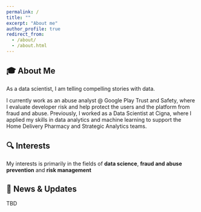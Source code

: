 ```yaml
---
permalink: /
title: ""
excerpt: "About me"
author_profile: true
redirect_from:
  - /about/
  - /about.html
---
```


<!-- @format -->

<!-- ⭐ **Flash Announcement** ⭐ I'm attending [AAAI 2024](https://aaai.org/aaai-conference/) on February 21 - February 25, 2024 and will present our work [SwitchTab: Switched Autoencoders Are Effective Tabular Learners](https://ericchen12377.github.io/publication/2024-01-04-SwitchTab-Switched-Autoencoders-Are-Effective-Tabular-Learners) at poster session on February 24, 2024
The poster is [here](http://ericchen12377.github.io/files/AAAI2024_poster_AS_48_36.pdf) -->

## 🎓 **About Me**

As a data scientist, I am telling compelling stories with data. 

I currently work as an abuse analyst @ Google Play Trust and Safety, where I evaluate developer risk and help protect the users and the platform from fraud and abuse. Previously, I worked as a Data Scientist at Cigna, where I applied my skills in data analytics and machine learning to support the Home Delivery Pharmacy and Strategic Analytics teams.

## 🔍 **Interests**

My interests is primarily in the fields of **data science**, **fraud and abuse prevention** and **risk management**

## 📰 **News & Updates**
TBD
